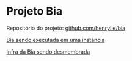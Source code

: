 # Projeto Bia

Repositório do projeto: [github.com/henrylle/bia](https://github.com/henrylle/bia)

[Bia sendo executada em uma instância](bia-na-instancia.md)

[Infra da Bia sendo desmembrada](bia-app-bd.md)
